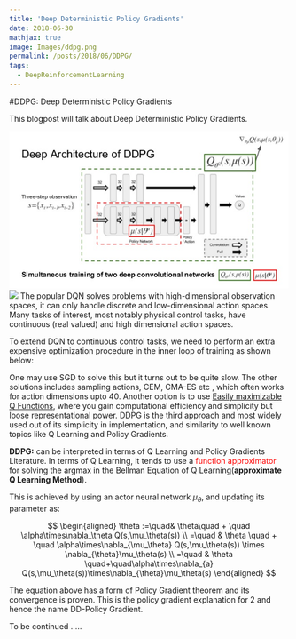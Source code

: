 ```yaml
---
title: 'Deep Deterministic Policy Gradients'
date: 2018-06-30
mathjax: true
image: Images/ddpg.png
permalink: /posts/2018/06/DDPG/
tags:
  - DeepReinforcementLearning
---
```

#DDPG: Deep Deterministic Policy Gradients

This blogpost will talk about Deep Deterministic Policy Gradients.

![](Images/ddpg.PNG)
![](images/500x300.png)
The popular DQN solves problems with high-dimensional observation spaces, it can only handle
discrete and low-dimensional action spaces. Many tasks of interest, most notably physical control
tasks, have continuous (real valued) and high dimensional action spaces.

To extend DQN to continuous control tasks, we need to perform an extra expensive optimization procedure in the inner loop of training as shown below:



One may use SGD to solve this but it turns out to be quite slow. The other solutions includes sampling actions, CEM, CMA-ES etc , which often works for action dimensions upto 40. Another option is to use [Easily maximizable Q Functions](https://arxiv.org/pdf/1603.00748.pdf), where you gain computational efficiency and simplicity but loose representational power. DDPG is the third approach and most widely used out of its simplicity in implementation, and similarity to well known topics like Q Learning and Policy Gradients.


**DDPG:** can be interpreted in terms of Q Learning and Policy Gradients Literature. In terms of Q Learning, it tends to use a <span style="color:#FF0000">function approximator</span>  for solving the argmax in the Bellman Equation of Q Learning(**approximate Q Learning Method**).

This is achieved by using an actor neural network $\mu_\theta$, and updating its parameter as:

$$
\begin{aligned}
\theta :=\quad&  \theta\quad + \quad \alpha\times\nabla_\theta Q(s,\mu_\theta(s)) \\
=\quad & \theta \quad + \quad \alpha\times\nabla_{\mu_\theta} Q(s,\mu_\theta(s)) \times \nabla_{\theta}\mu_\theta(s)  \\
 =\quad & \theta \quad+\quad\alpha\times\nabla_{a} Q(s,\mu_\theta(s))\times\nabla_{\theta}\mu_\theta(s)
 \end{aligned}
$$

The equation above has a form of Policy Gradient theorem and its convergence is proven. This is the policy gradient explanation for 2 and hence the name DD-Policy Gradient.

To be continued .....
